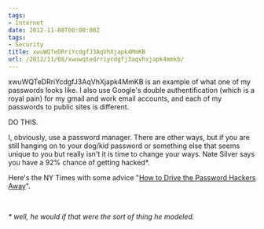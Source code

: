 ```yaml
---
tags:
- Internet
date: 2012-11-08T00:00:00Z
tags:
- Security
title: xwuWQTeDRriYcdgfJ3AqVhXjapk4MmKB
url: /2012/11/08/xwuwqtedrriycdgfj3aqvhxjapk4mmkb/
---
```


xwuWQTeDRriYcdgfJ3AqVhXjapk4MmKB is an example of what one of my passwords looks like. I also use Google's double authentification (which is a royal pain) for my gmail and work email accounts, and each of my passwords to public sites is different.

DO THIS.

I, obviously, use a password manager. There are other ways, but if you are still hanging on to your dog/kid password or something else that seems unique to you but really isn't it is time to change your ways. Nate Silver says you have a 92% chance of getting hacked*.

Here's the NY Times with some advice "<a href="http://www.nytimes.com/2012/11/08/technology/personaltech/how-to-devise-passwords-that-drive-hackers-away.html?src=me&amp;ref=general">How to Drive the Password Hackers Away</a>".

&nbsp;

<address>* well, he would if that were the sort of thing he modeled.</address>&nbsp;

&nbsp;
